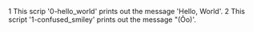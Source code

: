 1 This scrip '0-hello_world' prints out the message 'Hello, World'.
2 This script '1-confused_smiley' prints out the message "(Ôo)'.
